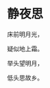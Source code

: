 <!DOCTYPE html>
<html lang="en">
<head>
    <meta charset="UTF-8">
    <title>唐诗一首</title>
    <style type="text/css">
        body{
            background-image:url('./images/1.jpeg');
        }
    </style>
</head>
<body>
<h1>静夜思</h1>
<p>床前明月光，</p>
<p>疑似地上霜。</p>
<p>举头望明月，</p>
<p>低头思故乡。</p>
</body>
</html>
